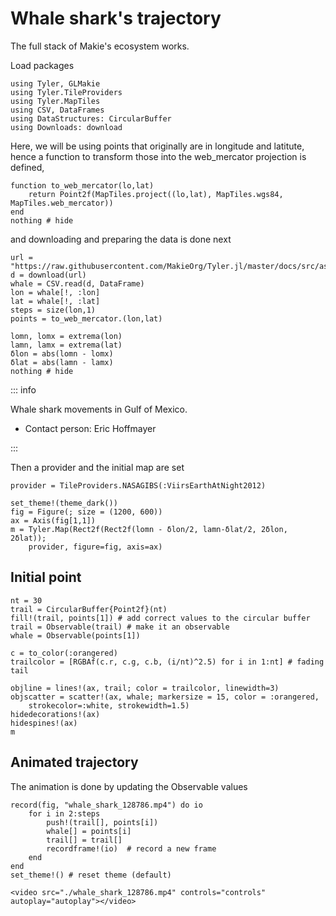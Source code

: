 # Whale shark's trajectory

The full stack of Makie's ecosystem works.

Load packages

````@example whale
using Tyler, GLMakie
using Tyler.TileProviders
using Tyler.MapTiles
using CSV, DataFrames
using DataStructures: CircularBuffer
using Downloads: download
````

Here, we will be using points that originally are in longitude and latitute, hence a function to transform those into the web_mercator projection is defined,

````@example whale
function to_web_mercator(lo,lat)
    return Point2f(MapTiles.project((lo,lat), MapTiles.wgs84, MapTiles.web_mercator))
end
nothing # hide
````

and downloading and preparing the data is done next

````@example whale
url = "https://raw.githubusercontent.com/MakieOrg/Tyler.jl/master/docs/src/assets/data/whale_shark_128786.csv"
d = download(url)
whale = CSV.read(d, DataFrame)
lon = whale[!, :lon]
lat = whale[!, :lat]
steps = size(lon,1)
points = to_web_mercator.(lon,lat)

lomn, lomx = extrema(lon)
lamn, lamx = extrema(lat)
δlon = abs(lomn - lomx)
δlat = abs(lamn - lamx)
nothing # hide
````

::: info

Whale shark movements in Gulf of Mexico.
- Contact person: Eric Hoffmayer

:::

Then a provider and the initial map are set

````@example whale
provider = TileProviders.NASAGIBS(:ViirsEarthAtNight2012)

set_theme!(theme_dark())
fig = Figure(; size = (1200, 600))
ax = Axis(fig[1,1])
m = Tyler.Map(Rect2f(Rect2f(lomn - δlon/2, lamn-δlat/2, 2δlon, 2δlat));
    provider, figure=fig, axis=ax)
````

## Initial point

````@example whale
nt = 30
trail = CircularBuffer{Point2f}(nt)
fill!(trail, points[1]) # add correct values to the circular buffer
trail = Observable(trail) # make it an observable
whale = Observable(points[1])

c = to_color(:orangered)
trailcolor = [RGBAf(c.r, c.g, c.b, (i/nt)^2.5) for i in 1:nt] # fading tail

objline = lines!(ax, trail; color = trailcolor, linewidth=3)
objscatter = scatter!(ax, whale; markersize = 15, color = :orangered,
    strokecolor=:white, strokewidth=1.5)
hidedecorations!(ax)
hidespines!(ax)
m
````


## Animated trajectory

The animation is done by updating the Observable values

````@example whale
record(fig, "whale_shark_128786.mp4") do io
    for i in 2:steps
        push!(trail[], points[i])
        whale[] = points[i]
        trail[] = trail[]
        recordframe!(io)  # record a new frame
    end
end
set_theme!() # reset theme (default)

````

```@raw html
<video src="./whale_shark_128786.mp4" controls="controls" autoplay="autoplay"></video>
```
